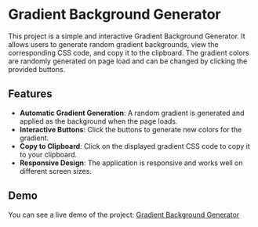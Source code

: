 # Gradient Background Generator

This project is a simple and interactive Gradient Background Generator. It allows users to generate random gradient backgrounds, view the corresponding CSS code, and copy it to the clipboard. The gradient colors are randomly generated on page load and can be changed by clicking the provided buttons.

## Features

- **Automatic Gradient Generation**: A random gradient is generated and applied as the background when the page loads.
- **Interactive Buttons**: Click the buttons to generate new colors for the gradient.
- **Copy to Clipboard**: Click on the displayed gradient CSS code to copy it to your clipboard.
- **Responsive Design**: The application is responsive and works well on different screen sizes.

## Demo

You can see a live demo of the project: [Gradient Background Generator](https://erarbazansari.github.io/Bg_Gradient_Color_Changer/)